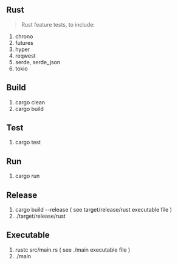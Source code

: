 Rust
----
>Rust feature tests, to include:
1. chrono
2. futures
3. hyper
4. reqwest
5. serde, serde_json
6. tokio

Build
-----
1. cargo clean
2. cargo build

Test
----
1. cargo test

Run
---
1. cargo run

Release
-------
1. cargo build --release ( see target/release/rust executable file )
2. ./target/release/rust

Executable
----------
1. rustc src/main.rs ( see ./main executable file )
2. ./main